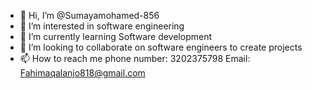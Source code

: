 - 👋 Hi, I’m @Sumayamohamed-856
- 👀 I’m interested in software engineering
- 🌱 I’m currently learning Software development
- 💞️ I’m looking to collaborate on software engineers to create projects
- 📫 How to reach me phone number: 3202375798   Email: Fahimaqalanjo818@gmail.com

<!---
Sumayamohamed-856/Sumayamohamed-856 is a ✨ special ✨ repository because its `README.md` (this file) appears on your GitHub profile.
You can click the Preview link to take a look at your changes.
--->
